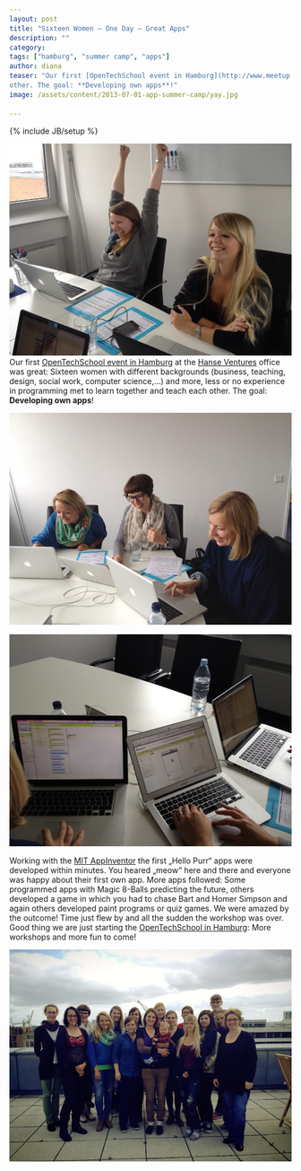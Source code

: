 ```yaml
---
layout: post
title: "Sixteen Women – One Day – Great Apps"
description: ""
category: 
tags: ["hamburg", "summer camp", "apps"]
author: diana
teaser: "Our first [OpenTechSchool event in Hamburg](http://www.meetup.com/opentechschool-hamburg/) at the [Hanse Ventures](http://www.hanseventures.com/) office was great: Sixteen women with different backgrounds (business, teaching, design, social work, computer science,...) and more, less or no experience in programming met to learn together and teach each 
other. The goal: **Developing own apps**!"
image: /assets/content/2013-07-01-app-summer-camp/yay.jpg

---
```

{% include JB/setup %}

![First run meow creates happy faces](/assets/content/2013-07-01-app-summer-camp/yay.jpg)
Our first [OpenTechSchool event in Hamburg](http://www.meetup.com/opentechschool-hamburg/) at the [Hanse Ventures](http://www.hanseventures.com/) office was great: Sixteen women with different backgrounds (business, teaching, design, social work, computer science,...) and more, less or no experience in programming met to learn together and teach each 
other. The goal: **Developing own apps**!

![Yes, done.](/assets/content/2013-07-01-app-summer-camp/tschaka.jpg)


![AppInventor on participants laptops](/assets/content/2013-07-01-app-summer-camp/screens.jpg)


Working with the [MIT AppInventor](http://appinventor.mit.edu/) the first „Hello Purr“ apps were developed within minutes. You heared „meow“ here and there and everyone was happy about their first own app. More apps followed: Some programmed apps with Magic 8-Balls predicting the future, others developed a game in which you had to chase Bart and Homer Simpson and again others developed paint programs or quiz games. We were amazed by the outcome! Time just flew by and all the sudden the workshop was over. Good thing we are just starting the [OpenTechSchool in Hamburg](http://www.meetup.com/opentechschool-hamburg/): More workshops and more fun to come!


![The whole group](/assets/content/2013-07-01-app-summer-camp/group.jpg)